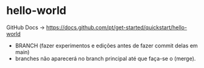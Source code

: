 # hello-world
GitHub Docs ->   https://docs.github.com/pt/get-started/quickstart/hello-world

- BRANCH (fazer experimentos e edições antes de fazer commit delas em main)
- branches não aparecerá no branch principal até que faça-se o (merge).
